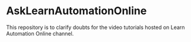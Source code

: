 # AskLearnAutomationOnline
This repository is to clarify doubts for the video tutorials hosted on Learn Automation Online channel.
